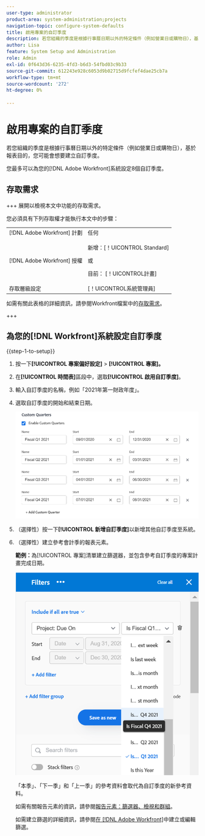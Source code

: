 ```yaml
---
user-type: administrator
product-area: system-administration;projects
navigation-topic: configure-system-defaults
title: 啟用專案的自訂季度
description: 若您組織的季度是根據行事曆日期以外的特定條件（例如營業日或購物日），基於報表目的，您可能會想要建立自訂季度。
author: Lisa
feature: System Setup and Administration
role: Admin
exl-id: 0f643d36-6235-4fd3-b6d3-54fbd03c9b33
source-git-commit: 612243e928c6053d9b02715d9fcfef4dae25cb7a
workflow-type: tm+mt
source-wordcount: '272'
ht-degree: 0%

---
```


# 啟用專案的自訂季度

<!--Audited: 11/2024-->

若您組織的季度是根據行事曆日期以外的特定條件（例如營業日或購物日），基於報表目的，您可能會想要建立自訂季度。

您最多可以為您的[!DNL Adobe Workfront]系統設定8個自訂季度。

## 存取需求

+++ 展開以檢視本文中功能的存取需求。

您必須具有下列存取權才能執行本文中的步驟：

<table style="table-layout:auto"> 
 <col> 
 <col> 
 <tbody> 
  <tr> 
   <td role="rowheader">[!DNL Adobe Workfront] 計劃</td> 
   <td>任何</td> 
  </tr> 
  <tr> 
   <td role="rowheader">[!DNL Adobe Workfront] 授權</td> 
   <td><p>新增：[！UICONTROL Standard]</p>
   或
   <p>目前： [！UICONTROL計畫]</p>
   </td> 
  </tr> 
  <tr> 
   <td role="rowheader">存取層級設定</td> 
   <td>[！UICONTROL系統管理員]</td>
  </tr> 
 </tbody> 
</table>

如需有關此表格的詳細資訊，請參閱Workfront檔案中的[存取需求](/help/quicksilver/administration-and-setup/add-users/access-levels-and-object-permissions/access-level-requirements-in-documentation.md)。

+++

## 為您的[!DNL Workfront]系統設定自訂季度

{{step-1-to-setup}}

1. 按一下&#x200B;**[!UICONTROL 專案偏好設定]** > **[!UICONTROL 專案]。**

1. 在&#x200B;**[!UICONTROL 時間表]**&#x200B;區段中，選取&#x200B;**[!UICONTROL 啟用自訂季度]**。

1. 輸入自訂季度的名稱，例如「2021年第一財政年度」。
1. 選取自訂季度的開始和結束日期。

   ![自訂季度](assets/custom-quarters-nwe.png)

1. （選擇性）按一下&#x200B;**[!UICONTROL 新增自訂季度]**&#x200B;以新增其他自訂季度至系統。
1. （選擇性）建立參考會計季的報表元素。

   **範例：**&#x200B;為[!UICONTROL 專案]清單建立篩選器，並包含參考自訂季度的專案計畫完成日期。

   ![包含自訂季數的專案篩選器](assets/example-of-project-filter-with-custom-quarters.png)

   「本季」、「下一季」和「上一季」的參考資料會取代為自訂季度的新參考資料。

   如需有關報告元素的資訊，請參閱[報告元素：篩選器、檢視和群組](../../../reports-and-dashboards/reports/reporting-elements/reporting-elements-filters-views-groupings.md)。

   如需建立篩選的詳細資訊，請參閱[在 [!DNL Adobe Workfront]](../../../reports-and-dashboards/reports/reporting-elements/create-filters.md)中建立或編輯篩選。
